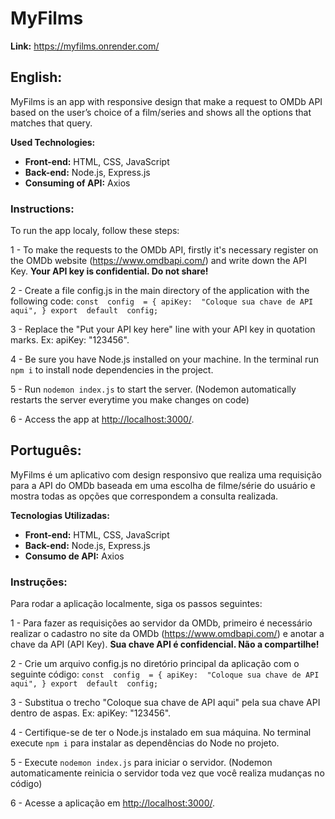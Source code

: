 # MyFilms

**Link:** https://myfilms.onrender.com/

## English:

MyFilms is an app with responsive design that make a request to OMDb API based on the user’s choice of a film/series and shows all the options that matches that query.

**Used Technologies:**
* **Front-end:** HTML, CSS, JavaScript 
* **Back-end:** Node.js, Express.js 
* **Consuming of API:** Axios

### Instructions:

To run the app localy, follow these steps:

1 - To make the requests to the OMDb API, firstly it's necessary register on the OMDb website  (https://www.omdbapi.com/) and write down the API Key. **Your API key is confidential. Do not share!**

2 - Create a file config.js in the main directory of the application with the following code: 
`const  config  = {
apiKey:  "Coloque sua chave de API aqui",
}
export  default  config;` 

3 - Replace the "Put your API key here" line with your API key in quotation marks. Ex: apiKey: "123456".

4 - Be sure you have Node.js installed on your machine. In the terminal run `npm i` to install node dependencies in the project.

5 - Run `nodemon index.js` to start the server. (Nodemon automatically restarts the server everytime you make changes on code)

6 - Access the app at [http://localhost:3000/](http://localhost:3000/).

 
## Português:

MyFilms é um aplicativo com design responsivo que realiza uma requisição para a API do OMDb baseada em uma escolha de filme/série do usuário e mostra todas as opções que correspondem a consulta realizada.

**Tecnologias Utilizadas:**
* **Front-end:** HTML, CSS, JavaScript 
* **Back-end:** Node.js, Express.js 
* **Consumo de API:** Axios

### Instruções:

Para rodar a aplicação localmente, siga os passos seguintes:

1 - Para fazer as requisições ao servidor da OMDb, primeiro é necessário realizar o cadastro no site da OMDb (https://www.omdbapi.com/) e anotar a chave da API (API Key).  **Sua chave API é confidencial. Não a compartilhe!**

2 - Crie um arquivo config.js no diretório principal da aplicação com o seguinte código: 
`const  config  = {
apiKey:  "Coloque sua chave de API aqui",
}
export  default  config;` 

3 - Substitua o trecho "Coloque sua chave de API aqui" pela sua chave API dentro de aspas. Ex: apiKey: "123456".

4 - Certifique-se de ter o Node.js instalado em sua máquina. No terminal execute `npm i` para instalar as dependências do Node no projeto.  

5 - Execute `nodemon index.js` para iniciar o servidor. (Nodemon automaticamente reinicia o servidor toda vez que você realiza mudanças no código)

6 - Acesse a aplicação em [http://localhost:3000/](http://localhost:3000/).
